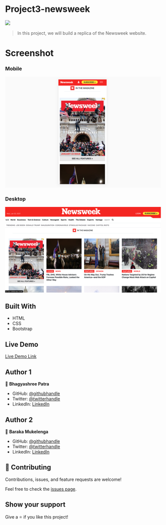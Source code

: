 # Project3-newsweek

![](https://img.shields.io/badge/Microverse-blueviolet)

> In this project, we will build a replica of the Newsweek website.

# Screenshot

### Mobile


![Mobile The Next Web](Images/Art.mob.png)

### Desktop

![desktop The Next Web](Images/Art.desktop.png)

## Built With

- HTML
- CSS
- Bootstrap

## Live Demo

[Live Demo Link](https://vagyasri.github.io/Project3-newsweek/)

## Author 1

👤 **Bhagyashree Patra**

- GitHub: [@githubhandle](https://github.com/Vagyasri)
- Twitter: [@twitterhandle](https://twitter.com/Lucky86074644)
- LinkedIn: [LinkedIn](https://www.linkedin.com/in/bhagyashree-patra-029bb059/)

## Author 2

👤 **Baraka Mukelenga**

- GitHub: [@githubhandle](https://github.com/barackm)
- Twitter: [@twitterhandle](https://twitter.com/BarackMukelenga)
- LinkedIn: [LinkedIn](https://www.linkedin.com/in/baraka-mukelenga/)

## 🤝 Contributing

Contributions, issues, and feature requests are welcome!

Feel free to check the [issues page](https://github.com/Vagyasri/Project3-newsweek/issues).

## Show your support

Give a ⭐️ if you like this project!

